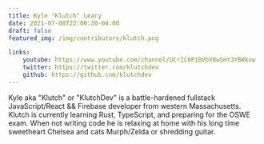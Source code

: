 ```yaml
---
title: Kyle "Klutch" Leary
date: 2021-07-08T22:00:30-04:00
draft: false
featured_img: /img/contributors/klutch.png

links: 
    youtube: https://www.youtube.com/channel/UCrIC6P1BVbV8w5mYJYBWkvw
    twitter: https://twitter.com/klutchdev
    github: https://github.com/klutchdev
---
```


Kyle aka "Klutch" or "KlutchDev" is a battle-hardened fullstack JavaScript/React && Firebase developer from western Massachusetts. Klutch is currently learning Rust, TypeScript, and preparing for the OSWE exam. When not writing code he is relaxing at home with his long time sweetheart Chelsea and cats Murph/Zelda or shredding guitar.
